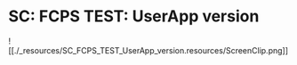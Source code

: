 # SC: FCPS TEST: UserApp version

![[./_resources/SC_FCPS_TEST_UserApp_version.resources/ScreenClip.png]]
